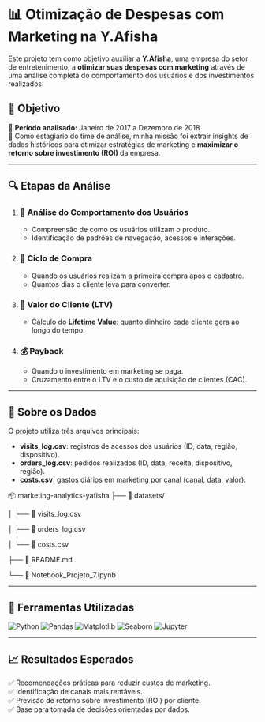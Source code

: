 # 📊 Otimização de Despesas com Marketing na Y.Afisha

Este projeto tem como objetivo auxiliar a **Y.Afisha**, uma empresa do setor de entretenimento, a **otimizar suas despesas com marketing** através de uma análise completa do comportamento dos usuários e dos investimentos realizados.

## 🧠 Objetivo

📅 **Período analisado:** Janeiro de 2017 a Dezembro de 2018  
💼 Como estagiário do time de análise, minha missão foi extrair insights de dados históricos para otimizar estratégias de marketing e **maximizar o retorno sobre investimento (ROI)** da empresa.

---

## 🔍 Etapas da Análise

1. ### 📱 Análise do Comportamento dos Usuários
   - Compreensão de como os usuários utilizam o produto.
   - Identificação de padrões de navegação, acessos e interações.

2. ### 🛒 Ciclo de Compra
   - Quando os usuários realizam a primeira compra após o cadastro.
   - Quantos dias o cliente leva para converter.

3. ### 💸 Valor do Cliente (LTV)
   - Cálculo do **Lifetime Value**: quanto dinheiro cada cliente gera ao longo do tempo.

4. ### 💰 Payback
   - Quando o investimento em marketing se paga.
   - Cruzamento entre o LTV e o custo de aquisição de clientes (CAC).

---
## 📁 Sobre os Dados

O projeto utiliza três arquivos principais:

- **visits_log.csv**: registros de acessos dos usuários (ID, data, região, dispositivo).  
- **orders_log.csv**: pedidos realizados (ID, data, receita, dispositivo, região).  
- **costs.csv**: gastos diários em marketing por canal (canal, data, valor).

📦 marketing-analytics-yafisha
├── 📁 datasets/

│ ├── 📄 visits_log.csv

│ ├── 📄 orders_log.csv

│ └── 📄 costs.csv

├── 📄 README.md

└── 📄 Notebook_Projeto_7.ipynb

---

## 🧰 Ferramentas Utilizadas

![Python](https://img.shields.io/badge/-Python-3776AB?style=for-the-badge&logo=python&logoColor=white)
![Pandas](https://img.shields.io/badge/-Pandas-150458?style=for-the-badge&logo=pandas)
![Matplotlib](https://img.shields.io/badge/-Matplotlib-11557c?style=for-the-badge&logo=matplotlib)
![Seaborn](https://img.shields.io/badge/-Seaborn-6B6B6B?style=for-the-badge)
![Jupyter](https://img.shields.io/badge/-Jupyter-F37626?style=for-the-badge&logo=jupyter&logoColor=white)

---

## 📈 Resultados Esperados

✅ Recomendações práticas para reduzir custos de marketing.  
✅ Identificação de canais mais rentáveis.  
✅ Previsão de retorno sobre investimento (ROI) por cliente.  
✅ Base para tomada de decisões orientadas por dados.
